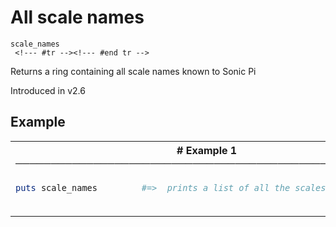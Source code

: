 # All scale names

```
scale_names 
 <!--- #tr --><!--- #end tr -->
```


Returns a ring containing all scale names known to Sonic Pi

Introduced in v2.6

## Example

<table class="examples">
<tr>
<th colspan="2" class="even head"># Example 1 ──────────────────────────────────────────────────────</th>
</tr>
<tr>
<td class="even">

```ruby
puts scale_names



```

</td>
<td class="even">

<!--- #tr -->
```ruby
#=>  prints a list of all the scales



```
<!--- #end tr -->

</td>
</tr>
</table>

